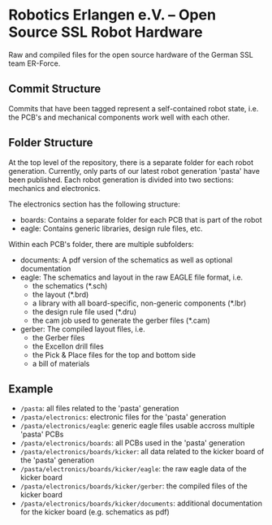# Robotics Erlangen e.V. &ndash; Open Source SSL Robot Hardware
Raw and compiled files for the open source hardware of the German SSL team ER-Force.

## Commit Structure
Commits that have been tagged represent a self-contained robot state,
i.e. the PCB's and mechanical components work well with each other.

## Folder Structure
At the top level of the repository, there is a separate folder for each robot generation.
Currently, only parts of our latest robot generation 'pasta' have been published.
Each robot generation is divided into two sections: mechanics and electronics.

The electronics section has the following structure:
- boards: Contains a separate folder for each PCB that is part of the robot
- eagle: Contains generic libraries, design rule files, etc.

Within each PCB's folder, there are multiple subfolders:
- documents: A pdf version of the schematics as well as optional documentation
- eagle: The schematics and layout in the raw EAGLE file format, i.e.
  - the schematics (*.sch)
  - the layout (*.brd)
  - a library with all board-specific, non-generic components (*.lbr)
  - the design rule file used (*.dru)
  - the cam job used to generate the gerber files (*.cam)
- gerber: The compiled layout files, i.e.
  - the Gerber files
  - the Excellon drill files
  - the Pick & Place files for the top and bottom side
  - a bill of materials

## Example
- ```/pasta```: all files related to the 'pasta' generation
- ```/pasta/electronics```: electronic files for the 'pasta' generation
- ```/pasta/electronics/eagle```: generic eagle files usable accross multiple 'pasta' PCBs
- ```/pasta/electronics/boards```: all PCBs used in the 'pasta' generation
- ```/pasta/electronics/boards/kicker```: all data related to the kicker board of the 'pasta' generation
- ```/pasta/electronics/boards/kicker/eagle```: the raw eagle data of the kicker board
- ```/pasta/electronics/boards/kicker/gerber```: the compiled files of the kicker board
- ```/pasta/electronics/boards/kicker/documents```: additional documentation for the kicker board (e.g. schematics as pdf)
